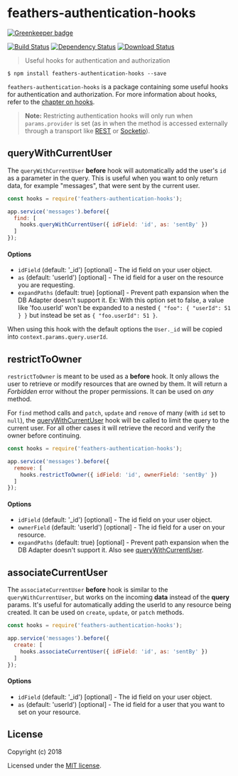# feathers-authentication-hooks

[![Greenkeeper badge](https://badges.greenkeeper.io/feathersjs-ecosystem/feathers-authentication-hooks.svg)](https://greenkeeper.io/)

[![Build Status](https://travis-ci.org/feathersjs-ecosystem/feathers-authentication-hooks.png?branch=master)](https://travis-ci.org/feathersjs-ecosystem/feathers-authentication-hooks)
[![Dependency Status](https://img.shields.io/david/feathersjs-ecosystem/feathers-authentication-hooks.svg?style=flat-square)](https://david-dm.org/feathersjs-ecosystem/feathers-authentication-hooks)
[![Download Status](https://img.shields.io/npm/dm/feathers-authentication-hooks.svg?style=flat-square)](https://www.npmjs.com/package/feathers-authentication-hooks)

> Useful hooks for authentication and authorization

```
$ npm install feathers-authentication-hooks --save
```

`feathers-authentication-hooks` is a package containing some useful hooks for authentication and authorization. For more information about hooks, refer to the [chapter on hooks](https://docs.feathersjs.com/api/hooks.html). 

> **Note:** Restricting authentication hooks will only run when `params.provider` is set (as in when the method is accessed externally through a transport like [REST](https://docs.feathersjs.com/api/express.html) or [Socketio](https://docs.feathersjs.com/api/socketio.html)).


## queryWithCurrentUser

The `queryWithCurrentUser` **before** hook will automatically add the user's `id` as a parameter in the query. This is useful when you want to only return data, for example "messages", that were sent by the current user.

```js
const hooks = require('feathers-authentication-hooks');

app.service('messages').before({
  find: [
    hooks.queryWithCurrentUser({ idField: 'id', as: 'sentBy' })
  ]
});
```

#### Options

- `idField` (default: '_id') [optional] - The id field on your user object.
- `as` (default: 'userId') [optional] - The id field for a user on the resource you are requesting.
- `expandPaths` (default: true) [optional] - Prevent path expansion when the DB Adapter doesn't support it. Ex: With this option set to false, a value like 'foo.userId' won't be expanded to a nested `{ "foo": { "userId": 51 } }` but instead be set as `{ "foo.userId": 51 }`.

When using this hook with the default options the `User._id` will be copied into `context.params.query.userId`.


## restrictToOwner

`restrictToOwner` is meant to be used as a **before** hook. It only allows the user to retrieve or modify resources that are owned by them. It will return a _Forbidden_ error without the proper permissions. It can be used on *any* method.

For `find` method calls and `patch`, `update` and `remove` of many (with `id` set to `null`), the [queryWithCurrentUser](#queryWithCurrentUser) hook will be called to limit the query to the current user. For all other cases it will retrieve the record and verify the owner before continuing.

```js
const hooks = require('feathers-authentication-hooks');

app.service('messages').before({
  remove: [
    hooks.restrictToOwner({ idField: 'id', ownerField: 'sentBy' })
  ]
});
```

#### Options

- `idField` (default: '_id') [optional] - The id field on your user object.
- `ownerField` (default: 'userId') [optional] - The id field for a user on your resource.
- `expandPaths` (default: true) [optional] - Prevent path expansion when the DB Adapter doesn't support it. Also see [queryWithCurrentUser](#queryWithCurrentUser).


## associateCurrentUser

The `associateCurrentUser` **before** hook is similar to the `queryWithCurrentUser`, but works on the incoming **data** instead of the **query** params. It's useful for automatically adding the userId to any resource being created. It can be used on `create`, `update`, or `patch` methods.

```js
const hooks = require('feathers-authentication-hooks');

app.service('messages').before({
  create: [
    hooks.associateCurrentUser({ idField: 'id', as: 'sentBy' })
  ]
});
```

#### Options

- `idField` (default: '_id') [optional] - The id field on your user object.
- `as` (default: 'userId') [optional] - The id field for a user that you want to set on your resource.

## License

Copyright (c) 2018

Licensed under the [MIT license](LICENSE).
